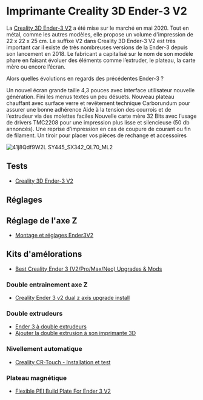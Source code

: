 # Imprimante Creality 3D Ender-3 V2

La [Creality 3D Ender-3 V2](https://www.creality.com/fr/products/ender-3-v2-3d-printer-csco) a été mise sur le marché en mai 2020. Tout en métal, comme les autres modèles, elle propose un volume d'impression de 22 x 22 x 25 cm.
Le suffixe V2 dans Creality 3D Ender-3 V2 est très important car il existe de très nombreuses versions de la Ender-3 depuis son lancement en 2018. Le fabricant a capitalisé sur le nom de son modèle phare en faisant évoluer des éléments comme l’extruder, le plateau, la carte mère ou encore l’écran.

Alors quelles évolutions en regards des précédentes Ender-3 ?

Un nouvel écran grande taille 4,3 pouces avec interface utilisateur nouvelle génération. Fini les menus textes un peu désuets.
Nouveau plateau chauffant avec surface verre et revêtement technique Carborundum pour assurer une bonne adhérence
Aide à la tension des courrois et de l’extrudeur via des molettes faciles
Nouvelle carte mère 32 Bits avec l’usage de drivers TMC2208 pour une impression plus lisse et silencieuse (50 db annoncés).
Une reprise d’impression en cas de coupure de courant ou fin de filament.
Un tiroir pour placer vos pièces de rechange et accessoires

![41j8Qdf9W2L _SY445_SX342_QL70_ML2_](https://github.com/La-Bricole-numerique-Avrille/Impression-3D/assets/938089/05611fea-911e-42eb-8626-34cb189a6363)

## Tests

 * [Creality 3D Ender-3 V2](https://www.planetenumerique.com/bons-plans/la-derniere-imprimante-creality-3d,4880.html)

## Réglages

## Réglage de l'axe Z

 * [Montage et réglages Ender3V2](https://www.youtube.com/watch?v=MKBW-QHi4HE)

## Kits d'amélorations

 * [Best Creality Ender 3 (V2/Pro/Max/Neo) Upgrades & Mods](https://all3dp.com/1/20-must-creality-ender-3-upgrades-mods/)

### Double entrainement axe Z

 * [Creality Ender 3 v2 dual z axis upgrade install](https://www.youtube.com/watch?v=gTVP3hL3zvU)

### Double extrudeurs
 
 * [Ender 3 à double extrudeurs](https://www.youtube.com/watch?v=fVF3f2kPgZM)
 * [Ajouter la double extrusion à son imprimante 3D](https://www.youtube.com/watch?v=yrZ4T2xQLgo)

### Nivellement automatique

 * [Creality CR-Touch - Installation et test](https://www.youtube.com/watch?v=8ot5Zq1EAx8)

### Plateau magnétique

 * [Flexible PEI Build Plate For Ender 3 V2](https://www.creality3dofficial.com/products/upgraded-flexible-pei-heated-bed-for-ender-3pro-ender-5pro-ender-3-v2)

